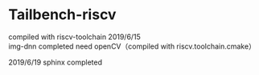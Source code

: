 # Tailbench-riscv
compiled with riscv-toolchain 
2019/6/15  
img-dnn completed
need openCV（compiled with riscv.toolchain.cmake） 

2019/6/19
sphinx completed
